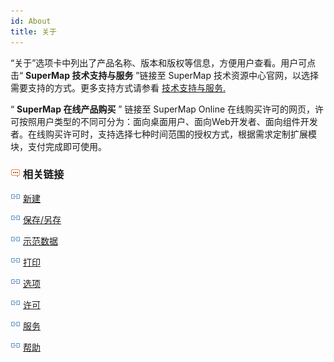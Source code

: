 ```yaml
---
id: About
title: 关于
---
```

“关于”选项卡中列出了产品名称、版本和版权等信息，方便用户查看。用户可点击“ **SuperMap 技术支持与服务** ”链接至 SuperMap
技术资源中心官网，以选择需要支持的方式。更多支持方式请参看 [技术支持与服务.](../../Illumination/TechSupport.htm)

“ **SuperMap 在线产品购买** ” 链接至 SuperMap Online
在线购买许可的网页，许可按照用户类型的不同可分为：面向桌面用户、面向Web开发者、面向组件开发者。在线购买许可时，支持选择七种时间范围的授权方式，根据需求定制扩展模块，支付完成即可使用。

### ![](img/seealso.png) 相关链接

![](img/smalltitle.png) [新建](ItemNew.html)

![](img/smalltitle.png) [保存/另存](ItemSave)

![](img/smalltitle.png) [示范数据](ItemSampleData.html)

![](img/smalltitle.png) [打印](ItemPrint.htm)

![](img/smalltitle.png) [选项](ItemDeskproOption.htm)

![](img/smalltitle.png) [许可](ItemLicense.htm)

![](img/smalltitle.png) [服务](OnlineAddress.htm)

![](img/smalltitle.png) [帮助](Help.htm)


